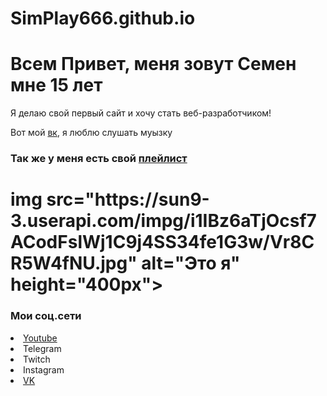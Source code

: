 # SimPlay666.github.io
<!DOCTYPE html>
<html lang="en">
  <head>
    <title>SIMPLAY</title>
  </head>
  <body>
    <h1>Всем Привет, меня зовут Семен мне 15 лет</h1>
    <p>Я делаю свой первый сайт и хочу стать веб-разработчиком!</p>
     Вот мой <a href="https://vk.com/psychosimplayyy" target="_blank">вк</a>, я люблю слушать муызку
    <h3>Так же у меня есть свой <a href="call.html" target="_blank">плейлист</a></h3>


  <h1>  img src="https://sun9-3.userapi.com/impg/i1IBz6aTjOcsf7ACodFslWj1C9j4SS34fe1G3w/Vr8CR5W4fNU.jpg" alt="Это я" height="400px"></h1>
  <h3>Мои соц.сети</h3
  <ul>
    <li>
       <a href="https://www.youtube.com/channel/UCv4riSQcMmDAN4SO1WLMqCg">Youtube</a>
     </li>
    <li>Telegram</li>
    <li>Twitch</li>
    <li>Instagram</li>
    <li>
      <a href="https://vk.com/psychosimplayyy">VK</a>
    </li>
  </ul>
  </body>
